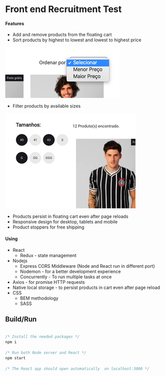 # Front end Recruitment Test

#### Features
- Add and remove products from the floating cart
- Sort products by highest to lowest and lowest to highest price

![Sort](./doc/sort.png "Sort")

- Filter products by available sizes

![Filters](./doc/filters.png "Filters")

- Products persist in floating cart even after page reloads
- Responsive design for desktop, tablets and mobile
- Product stoppers for free shipping

#### Using
- React
  * Redux - state management
- Nodejs
  * Express CORS Middleware (Node and React run in different port)
  * Nodemon - for a better development experience
  * Concurrently - To run multiple tasks at once
- Axios - for promise HTTP requests
- Native local storage - to persist products in cart even after page reload
- CSS
  * BEM methodology
  * SASS

## Build/Run

``` javascript

/* Install the needed packages */
npm i

/* Run both Node server and React */
npm start

/* The React app should open automatically  on localhost:3000 */


```




